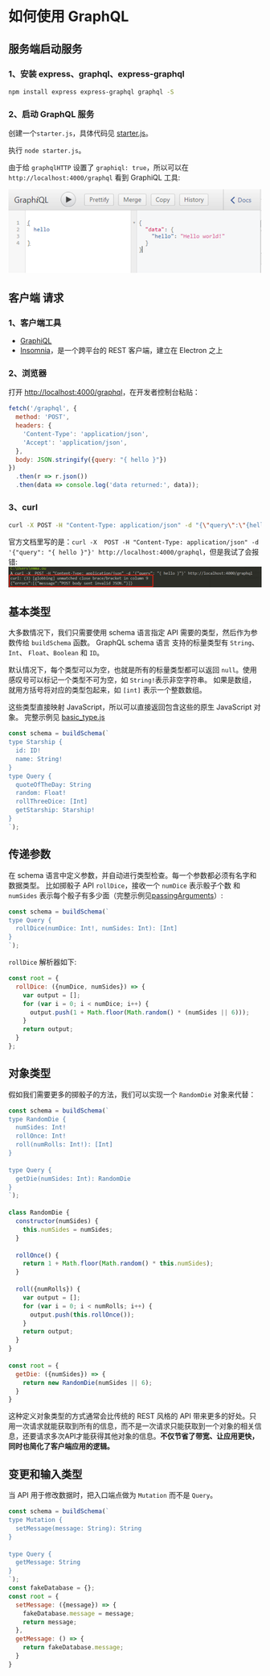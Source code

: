 # 如何使用 GraphQL  
## 服务端启动服务
### 1、安装 express、graphql、express-graphql
```bash
npm install express express-graphql graphql -S
```
### 2、启动 GraphQL 服务
创建一个`starter.js`，具体代码见 [starter.js](./starter.js)。

执行 `node starter.js`。

由于给 `graphqlHTTP` 设置了 `graphiql: true`，所以可以在 `http://localhost:4000/graphql` 看到 GraphiQL 工具:

![graphiQL](./images/graphiql.png)

## 客户端 请求
### 1、客户端工具
- [GraphiQL](https://github.com/graphql/graphiql)
- [Insomnia](https://github.com/Kong/insomnia)，是一个跨平台的 REST 客户端，建立在 Electron 之上

### 2、浏览器
打开 [http://localhost:4000/graphql](http://localhost:4000/graphql)，在开发者控制台粘贴：
```javascript
fetch('/graphql', {
  method: 'POST',
  headers: {
    'Content-Type': 'application/json',
    'Accept': 'application/json',
  },
  body: JSON.stringify({query: "{ hello }"})
})
  .then(r => r.json())
  .then(data => console.log('data returned:', data));
```
### 3、curl 
```bash
curl -X POST -H "Content-Type: application/json" -d "{\"query\":\"{hello}\"}" http://localhost:4000/graphql
```
官方文档里写的是：`curl -X  POST -H "Content-Type: application/json" -d '{"query": "{ hello }"}' http://localhost:4000/graphql`，但是我试了会报错:
![curl_error](./images/curl_error.png)

## 基本类型
大多数情况下，我们只需要使用 schema 语言指定 API 需要的类型，然后作为参数传给 `buildSchema` 函数。
GraphQL schema 语言 支持的标量类型有 `String`、`Int`、 `Float`、`Boolean` 和 `ID`。

默认情况下，每个类型可以为空，也就是所有的标量类型都可以返回 `null`。使用感叹号可以标记一个类型不可为空，如 `String!`表示非空字符串。
如果是数组，就用方括号将对应的类型包起来，如 `[int]` 表示一个整数数组。

这些类型直接映射 JavaScript，所以可以直接返回包含这些的原生 JavaScript 对象。
完整示例见 [basic_type.js](./basic_types.js)
```javascript
const schema = buildSchema(`
type Starship {
  id: ID!
  name: String!
}
type Query {
  quoteOfTheDay: String
  random: Float!
  rollThreeDice: [Int]
  getStarship: Starship!
}
`);
```

## 传递参数
在 schema 语言中定义参数，并自动进行类型检查。每一个参数都必须有名字和数据类型。
比如掷骰子 API `rollDice`，接收一个 `numDice` 表示骰子个数 和 `numSides` 表示每个骰子有多少面（完整示例见[passingArguments](./passingArguments.js)）:
```javascript
const schema = buildSchema(`
type Query {
  rollDice(numDice: Int!, numSides: Int): [Int]
}
`);
```
`rollDice` 解析器如下:
```javascript
const root = {
  rollDice: ({numDice, numSides}) => {
    var output = [];
    for (var i = 0; i < numDice; i++) {
      output.push(1 + Math.floor(Math.random() * (numSides || 6)));
    }
    return output;
  }
};
```

## 对象类型
假如我们需要更多的掷骰子的方法，我们可以实现一个 `RandomDie` 对象来代替：
```javascript
const schema = buildSchema(`
type RandomDie {
  numSides: Int!
  rollOnce: Int!
  roll(numRolls: Int!): [Int]
}

type Query {
  getDie(numSides: Int): RandomDie
}
`);

class RandomDie {
  constructor(numSides) {
    this.numSides = numSides;
  }

  rollOnce() {
    return 1 + Math.floor(Math.random() * this.numSides);
  }

  roll({numRolls}) {
    var output = [];
    for (var i = 0; i < numRolls; i++) {
      output.push(this.rollOnce());
    }
    return output;
  }
}

const root = {
  getDie: ({numSides}) => {
    return new RandomDie(numSides || 6);
  }
}
```
这种定义对象类型的方式通常会比传统的 REST 风格的 API 带来更多的好处。只用一次请求就能获取到所有的信息，而不是一次请求只能获取到一个对象的相关信息，还要请求多次API才能获得其他对象的信息。**不仅节省了带宽、让应用更快，同时也简化了客户端应用的逻辑。**

## 变更和输入类型
当 API 用于修改数据时，把入口端点做为 `Mutation` 而不是 `Query`。
```javascript
const schema = buildSchema(`
type Mutation {
  setMessage(message: String): String
}

type Query {
  getMessage: String
}
`);
const fakeDatabase = {};
const root = {
  setMessage: ({message}) => {
    fakeDatabase.message = message;
    return message;
  },
  getMessage: () => {
    return fakeDatabase.message;
  }
}
```











